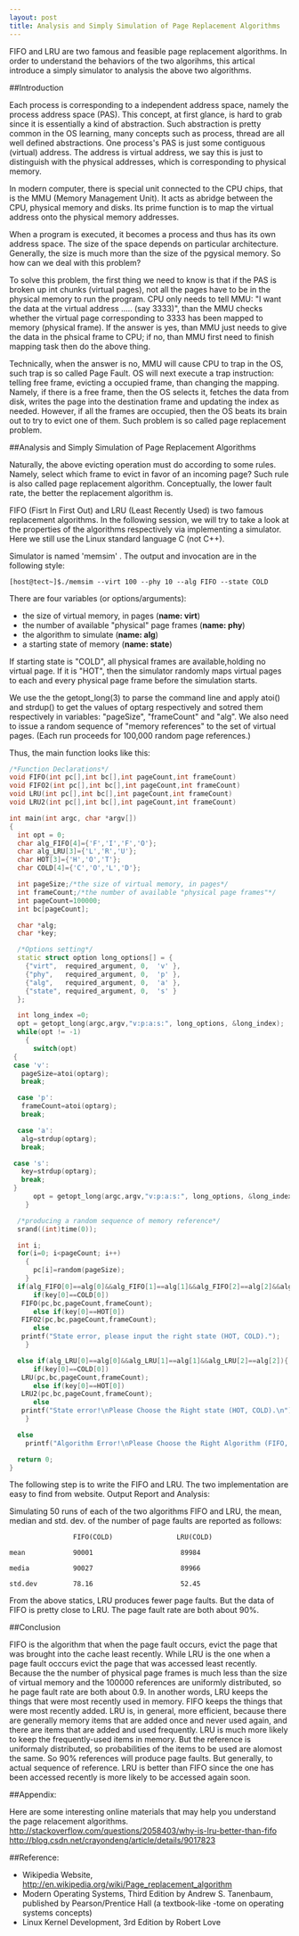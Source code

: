```yaml
---
layout: post
title: Analysis and Simply Simulation of Page Replacement Algorithms
---
```


FIFO and LRU are two famous and feasible page replacement algorithms. In order to understand the behaviors of the two algorihms, this artical introduce a simply simulator to analysis the above two algorithms.

##Introduction

Each process is corresponding to a independent address space, namely the process address space (PAS). This concept, at first glance, is hard to grab since it is essentially a kind of abstraction. Such abstraction is pretty common in the OS learning, many concepts such as process, thread are all well defined abstractions. One process's PAS is just some contiguous (virtual) address. The address is virtual address, we say this is just to distinguish with the physical addresses, which is corresponding to physical memory.

In modern computer, there is special unit connected to the CPU chips, that is the MMU (Memory Management Unit). It acts as abridge between the CPU, physical memory and disks. Its prime function is to map the virtual address onto the physical memory addresses.

When a program is executed, it becomes a process and thus has its own address space. The size of the space depends on particular architecture. Generally, the size is much more than the size of the pgysical memory. So how can we deal with this problem?

To solve this problem, the first thing we need to know is that if the PAS is broken up int chunks (virtual pages), not all the pages have to be in the physical memory to run the program. CPU only needs to tell MMU: "I want the data at the virtual address ..... (say 3333)", than the MMU checks whether the virtual page corresponding to 3333 has been mapped to memory (physical frame). If the answer is yes, than MMU just needs to give the data in the phsical frame to CPU; if no, than MMU first need to finish mapping task then do the above thing.

Technically, when the answer is no, MMU will cause CPU to trap in the OS, such trap is so called Page Fault. OS will next execute a trap instruction: telling free frame, evicting a occupied frame, than changing the mapping. Namely, if there is a free frame, then the OS selects it, fetches the data from disk, writes the page into the destination frame and updating the index as needed. However, if all the frames are occupied, then the OS beats its brain out to try to evict one of them. Such problem is so called page replacement problem.

##Analysis and Simply Simulation of Page Replacement Algorithms

Naturally, the above evicting operation must do according to some rules. Namely, select which frame to evict in favor of an incoming page? Such rule is also called page replacement algorithm. Conceptually, the lower fault rate, the better the replacement algorithm is.

FIFO (Fisrt In First Out) and LRU (Least Recently Used) is two famous replacement algorithms. In the following session, we will try to take a look at the properties of the algorithms respectively via implementing a simulator. Here we still use the Linux standard language C (not C++).

Simulator is named 'memsim' . The output and invocation are in the following style:

```
[host@tect~]$./memsim --virt 100 --phy 10 --alg FIFO --state COLD
```

There are four variables (or options/arguments):
- the size of virtual memory, in pages (**name: virt**)
- the number of available "physical" page frames (**name: phy**)
- the algorithm to simulate (**name: alg**)
- a starting state of memory (**name: state**)


If starting state is "COLD", all physical frames are available,holding no virtual page.  If it is "HOT", then the simulator randomly maps virtual pages to each and every physical page frame before the simulation starts.

We use the the getopt_long(3) to parse the command line and apply atoi() and strdup() to get the values of optarg respectively and sotred them respectively in variables: "pageSize", "frameCount" and "alg". We also need to issue a random sequence of "memory references" to the set of virtual pages. (Each run proceeds for 100,000 random page references.)

Thus, the main function looks like this:

```C++
/*Function Declarations*/
void FIFO(int pc[],int bc[],int pageCount,int frameCount)
void FIFO2(int pc[],int bc[],int pageCount,int frameCount)   
void LRU(int pc[],int bc[],int pageCount,int frameCount)   
void LRU2(int pc[],int bc[],int pageCount,int frameCount)  

int main(int argc, char *argv[])   
{
  int opt = 0;
  char alg_FIFO[4]={'F','I','F','O'};
  char alg_LRU[3]={'L','R','U'};
  char HOT[3]={'H','O','T'};
  char COLD[4]={'C','O','L','D'};

  int pageSize;/*the size of virtual memory, in pages*/
  int frameCount;/*the number of available "physical page frames"*/
  int pageCount=100000;
  int bc[pageCount];

  char *alg;
  char *key;

  /*Options setting*/
  static struct option long_options[] = {
    {"virt",  required_argument, 0,  'v' },
    {"phy",   required_argument, 0,  'p' },
    {"alg",   required_argument, 0,  'a' },
    {"state", required_argument, 0,  's' }
  };

  int long_index =0;
  opt = getopt_long(argc,argv,"v:p:a:s:", long_options, &long_index);
  while(opt != -1)
    {
      switch(opt)
 {
 case 'v':
   pageSize=atoi(optarg);
   break;

  case 'p':
   frameCount=atoi(optarg);
   break;

  case 'a':
   alg=strdup(optarg);
   break;

 case 's':
   key=strdup(optarg);
   break;
 }
      opt = getopt_long(argc,argv,"v:p:a:s:", long_options, &long_index);  
    }

  /*producing a random sequence of memory reference*/
  srand((int)time(0));

  int i;
  for(i=0; i<pageCount; i++)
    {
      pc[i]=random(pageSize);
    }
  if(alg_FIFO[0]==alg[0]&&alg_FIFO[1]==alg[1]&&alg_FIFO[2]==alg[2]&&alg_FIFO[3]==alg[3]){
      if(key[0]==COLD[0])
   FIFO(pc,bc,pageCount,frameCount);
      else if(key[0]==HOT[0])
   FIFO2(pc,bc,pageCount,frameCount);
      else
   printf("State error, please input the right state (HOT, COLD).");    
    }

  else if(alg_LRU[0]==alg[0]&&alg_LRU[1]==alg[1]&&alg_LRU[2]==alg[2]){
      if(key[0]==COLD[0])
   LRU(pc,bc,pageCount,frameCount);
      else if(key[0]==HOT[0])
   LRU2(pc,bc,pageCount,frameCount);
      else
   printf("State error!\nPlease Choose the Right state (HOT, COLD).\n");     
    }

  else
    printf("Algorithm Error!\nPlease Choose the Right Algorithm (FIFO, LRU)!\n");

  return 0;
}

```
The following step is to write the FIFO and LRU. The two implementation are easy to find from website. Output Report and Analysis:

Simulating 50 runs of each of the two algorithms FIFO and LRU, the mean,  median and std. dev. of the number of page faults are reported as follows:

```
                FIFO(COLD)                LRU(COLD)  

mean            90001                      89984      

media           90027                      89966    

std.dev         78.16                      52.45

```
From the above statics, LRU produces fewer page faults. But the data of  FIFO is pretty close to LRU. The page fault rate are both about 90%.

##Conclusion

FIFO is the algorithm that when the page fault occurs, evict the page that was brought into the cache least recently. While LRU is the one when a page fault occcurs evict the page that was accessed least recently. Because the the number of physical page frames is much less than the size of virtual memory and the 100000 references are uniformly distributed, so he page fault rate are both about 0.9. In another words, LRU keeps the things that were most recently used in memory.  FIFO keeps the things that were most recently added. LRU is, in general,  more efficient, because there are generally memory items that are added once and never used again, and there are items that are added and used frequently. LRU is much more likely to keep the frequently-used items in memory. But the reference is uniformaly distributed, so probabilities of the items to be used are alomost the same. So 90% references will produce page faults. But generally, to actual sequence of reference. LRU is better than FIFO since the one has been accessed recently is more likely to be accessed again soon.

##Appendix:

Here are some interesting online materials that may help you understand the page relacement algorithms.
http://stackoverflow.com/questions/2058403/why-is-lru-better-than-fifo
http://blog.csdn.net/crayondeng/article/details/9017823




##Reference:

- Wikipedia Website, http://en.wikipedia.org/wiki/Page_replacement_algorithm
- Modern Operating Systems, Third Edition by Andrew S. Tanenbaum, published by Pearson/Prentice Hall (a textbook-like -tome on operating systems concepts)
- Linux Kernel Development, 3rd Edition by Robert Love
